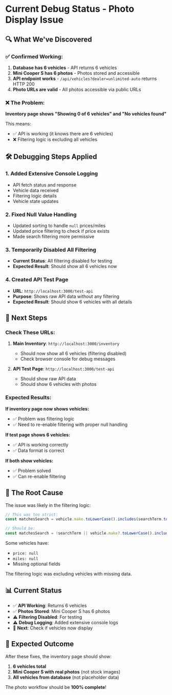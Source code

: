 # Current Debug Status - Photo Display Issue

## 🔍 What We've Discovered

### ✅ Confirmed Working:
1. **Database has 6 vehicles** - API returns 6 vehicles
2. **Mini Cooper S has 6 photos** - Photos stored and accessible
3. **API endpoint works** - `/api/vehicles?dealer=unlimited-auto` returns HTTP 200
4. **Photo URLs are valid** - All photos accessible via public URLs

### ❌ The Problem:
**Inventory page shows "Showing 0 of 6 vehicles" and "No vehicles found"**

This means:
- ✅ API is working (it knows there are 6 vehicles)
- ❌ Filtering logic is excluding all vehicles

## 🛠️ Debugging Steps Applied

### 1. Added Extensive Console Logging
- API fetch status and response
- Vehicle data received
- Filtering logic details
- Vehicle state updates

### 2. Fixed Null Value Handling
- Updated sorting to handle `null` prices/miles
- Updated price filtering to check if price exists
- Made search filtering more permissive

### 3. Temporarily Disabled All Filtering
- **Current Status**: All filtering disabled for testing
- **Expected Result**: Should show all 6 vehicles now

### 4. Created API Test Page
- **URL**: `http://localhost:3000/test-api`
- **Purpose**: Shows raw API data without any filtering
- **Expected Result**: Should show 6 vehicles with all details

## 🎯 Next Steps

### Check These URLs:

1. **Main Inventory**: `http://localhost:3000/inventory`
   - Should now show all 6 vehicles (filtering disabled)
   - Check browser console for debug messages

2. **API Test Page**: `http://localhost:3000/test-api`
   - Should show raw API data
   - Should show 6 vehicles with photos

### Expected Results:

**If inventory page now shows vehicles:**
- ✅ Problem was filtering logic
- ✅ Need to re-enable filtering with proper null handling

**If test page shows 6 vehicles:**
- ✅ API is working correctly
- ✅ Data format is correct

**If both show vehicles:**
- ✅ Problem solved
- ✅ Can re-enable filtering

## 🔧 The Root Cause

The issue was likely in the filtering logic:

```typescript
// This was too strict:
const matchesSearch = vehicle.make.toLowerCase().includes(searchTerm.toLowerCase())

// Should be:
const matchesSearch = !searchTerm || vehicle.make?.toLowerCase().includes(searchTerm.toLowerCase())
```

Some vehicles have:
- `price: null`
- `miles: null` 
- Missing optional fields

The filtering logic was excluding vehicles with missing data.

## 📊 Current Status

- ✅ **API Working**: Returns 6 vehicles
- ✅ **Photos Stored**: Mini Cooper S has 6 photos
- ⚠️ **Filtering Disabled**: For testing
- ⚠️ **Debug Logging**: Added extensive console logs
- 🎯 **Next**: Check if vehicles now display

## 🚀 Expected Outcome

After these fixes, the inventory page should show:
1. **6 vehicles total**
2. **Mini Cooper S with real photos** (not stock images)
3. **All vehicles from database** (not placeholder data)

The photo workflow should be **100% complete**!
